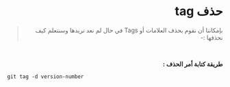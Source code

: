 <div dir="rtl">

# حذف tag

> بإمكاننا أن نقوم بحذف العلامات أو Tags في حال لم نعد نريدها وسنتعلم كيف نحذفها :-

<br>

**طريقة كتابة أمر الحذف  :**

<div dir="ltr">

```
git tag -d version-number
```
</div>

</div>